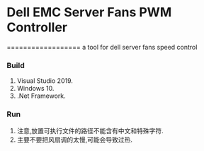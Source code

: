 # Dell EMC Server Fans PWM Controller
==================
a tool for dell server fans speed control<br>

### Build
1. Visual Studio 2019.<br>
2. Windows 10.<br>
3. .Net Framework.<br>

### Run
1. 注意,放置可执行文件的路径不能含有中文和特殊字符.<br>
2. 主要不要把风扇调的太慢,可能会导致过热.<br>
